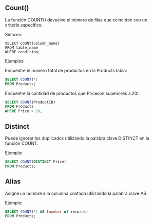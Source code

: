 ## Count()
  
La función COUNT() devuelve el número de filas que coinciden con un criterio específico.

Sintaxis:

```ssh
SELECT COUNT(column_name)
FROM table_name
WHERE condition;
```

Ejemplos:

Encuentre el número total de productos en la Products tabla:

```sql
SELECT COUNT(*)
FROM Products;
```

Encuentre la cantidad de productos que Priceson superiores a 20:

```sql
SELECT COUNT(ProductID)
FROM Products
WHERE Price > 20;
```

## Distinct
 
Puede ignorar los duplicados utilizando la palabra clave DISTINCT en la función COUNT.

Ejemplo:

```sql
SELECT COUNT(DISTINCT Price)
FROM Products;
```

## Alias

Asigne un nombre a la columna contada utilizando la palabra clave AS.
 
Ejemplo:

```sql
SELECT COUNT(*) AS [number of records]
FROM Products;
```